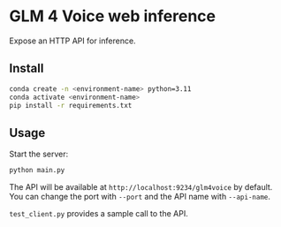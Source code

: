 # GLM 4 Voice web inference

Expose an HTTP API for inference.

## Install

```bash
conda create -n <environment-name> python=3.11
conda activate <environment-name>
pip install -r requirements.txt
```

## Usage

Start the server:

```bash
python main.py
```

The API will be available at `http://localhost:9234/glm4voice` by default. You can change the port with `--port` and the API name with `--api-name`.

`test_client.py` provides a sample call to the API.